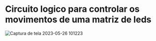 # Circuito logico para controlar os movimentos de uma matriz de leds

![Captura de tela 2023-05-26 101223](https://github.com/Projetos-desenvolvidos-nas-disciplinas/Circuito_logico_para_controlar_os_movimentos_de_uma_matriz_de_leds/assets/83460164/8b694aba-450a-46b3-b431-aa4b643da868)
